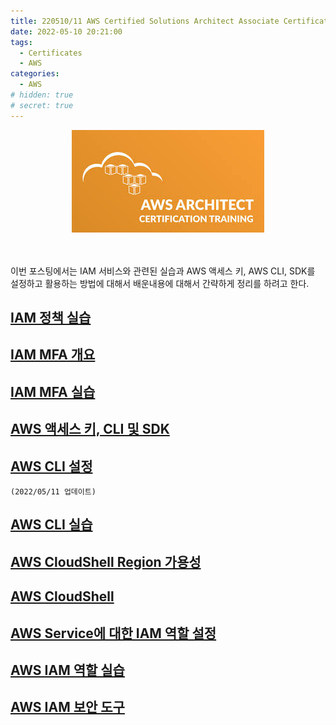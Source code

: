 ```yaml
---
title: 220510/11 AWS Certified Solutions Architect Associate Certificates (SAA-C02)(작성중...)
date: 2022-05-10 20:21:00
tags:
  - Certificates
  - AWS
categories:
  - AWS
# hidden: true
# secret: true
---
```


<div align="center">
  <img src="/images/post_images/220509_aws_saa_c02_training.jpeg" alt="Review">
</div>

<br/>
<br/>

이번 포스팅에서는 IAM 서비스와 관련된 실습과 AWS 액세스 키, AWS CLI, SDK를 설정하고 활용하는 방법에 대해서 배운내용에 대해서 간략하게 정리를 하려고 한다.

## <ins><b>IAM 정책 실습</b></ins>

## <ins><b>IAM MFA 개요</b></ins>

## <ins><b>IAM MFA 실습</b></ins>

## <ins><b>AWS 액세스 키, CLI 및 SDK</b></ins>

## <ins><b>AWS CLI 설정</b></ins>

`(2022/05/11 업데이트)`

## <ins><b>AWS CLI 실습</b></ins>

<!-- more -->

## <ins><b>AWS CloudShell Region 가용성</b></ins>

## <ins><b>AWS CloudShell</b></ins>

## <ins><b>AWS Service에 대한 IAM 역할 설정</b></ins>

## <ins><b>AWS IAM 역할 실습</b></ins>

## <ins><b>AWS IAM 보안 도구</b></ins>
